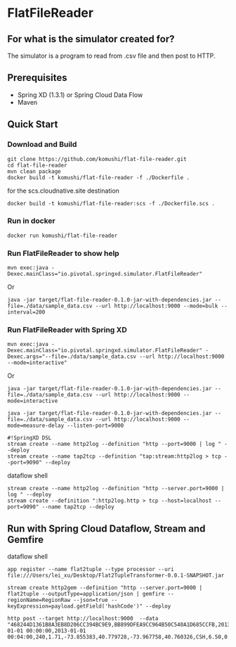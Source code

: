 # FlatFileReader
## For what is the simulator created for?
The simulator is a program to read from .csv file and then post to HTTP.

## Prerequisites

* Spring XD (1.3.1) or Spring Cloud Data Flow
* Maven

## Quick Start

### Download and Build

```
git clone https://github.com/komushi/flat-file-reader.git
cd flat-file-reader
mvn clean package
docker build -t komushi/flat-file-reader -f ./Dockerfile .
```

for the scs.cloudnative.site destination
```
docker build -t komushi/flat-file-reader:scs -f ./Dockerfile.scs . 
```

### Run in docker

```
docker run komushi/flat-file-reader
```

### Run FlatFileReader to show help

```
mvn exec:java -Dexec.mainClass="io.pivotal.springxd.simulator.FlatFileReader"
```

Or

```
java -jar target/flat-file-reader-0.1.0-jar-with-dependencies.jar --file=./data/sample_data.csv --url http://localhost:9000 --mode=bulk --interval=200
```

### Run FlatFileReader with Spring XD #

```
mvn exec:java -Dexec.mainClass="io.pivotal.springxd.simulator.FlatFileReader" -Dexec.args="--file=./data/sample_data.csv --url http://localhost:9000 --mode=interactive"
```

Or

```
java -jar target/flat-file-reader-0.1.0-jar-with-dependencies.jar --file=./data/sample_data.csv --url http://localhost:9000 --mode=interactive

```

```
java -jar target/flat-file-reader-0.1.0-jar-with-dependencies.jar --file=./data/sample_data.csv --url http://localhost:9000 --mode=measure-delay --listen-port=9000

```

```
#!SpringXD DSL
stream create --name http2log --definition "http --port=9000 | log " --deploy
stream create --name tap2tcp --definition "tap:stream:http2log > tcp --port=9090" --deploy

```

dataflow shell
```
stream create --name http2log --definition "http --server.port=9000 | log " --deploy
stream create --definition ":http2log.http > tcp --host=localhost --port=9090" --name tap2tcp --deploy
```

## Run with Spring Cloud Dataflow, Stream and Gemfire
dataflow shell
```
app register --name flat2tuple --type processor --uri file:///Users/lei_xu/Desktop/Flat2TupleTransformer-0.0.1-SNAPSHOT.jar

stream create http2gem --definition "http --server.port=9000 | flat2tuple --outputType=application/json | gemfire --regionName=RegionRaw --json=true --keyExpression=payload.getField('hashCode')" --deploy

http post --target http://localhost:9000  --data "468244D1361B8A3EB8D206CC394BC9E9,BB899DFEA9CC964B50C540A1D685CCFB,2013-01-01 00:00:00,2013-01-01 00:04:00,240,1.71,-73.855383,40.779728,-73.967758,40.760326,CSH,6.50,0.50,0.50,0.00,0.00,7.50"
```
